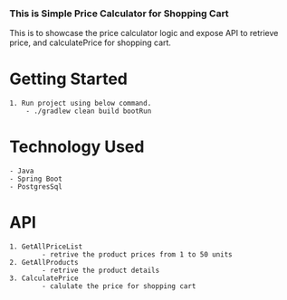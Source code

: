 ### This is Simple Price Calculator for Shopping Cart
This is to showcase the price calculator logic and expose API to retrieve price, and calculatePrice for shopping cart.

# Getting Started

    1. Run project using below command.
        - ./gradlew clean build bootRun

# Technology Used
    - Java
    - Spring Boot
    - PostgresSql

# API
    1. GetAllPriceList
            - retrive the product prices from 1 to 50 units
    2. GetAllProducts
            - retrive the product details
    3. CalculatePrice
            - calulate the price for shopping cart